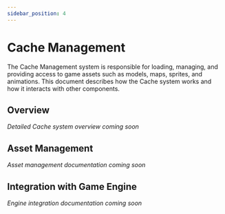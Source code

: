 ```yaml
---
sidebar_position: 4
---
```


# Cache Management

The Cache Management system is responsible for loading, managing, and providing access to game assets such as models, maps, sprites, and animations. This document describes how the Cache system works and how it interacts with other components.

## Overview

*Detailed Cache system overview coming soon*

## Asset Management

*Asset management documentation coming soon*

## Integration with Game Engine

*Engine integration documentation coming soon* 
